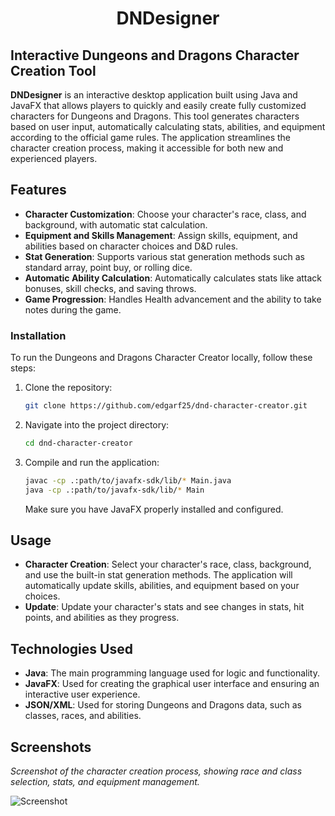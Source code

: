 <h1 align="center">
   DNDesigner
</h1>

## Interactive Dungeons and Dragons Character Creation Tool

**DNDesigner** is an interactive desktop application built using Java and JavaFX that allows players to quickly and easily create fully customized characters for Dungeons and Dragons. This tool generates characters based on user input, automatically calculating stats, abilities, and equipment according to the official game rules. The application streamlines the character creation process, making it accessible for both new and experienced players.

## Features

- **Character Customization**: Choose your character's race, class, and background, with automatic stat calculation.
- **Equipment and Skills Management**: Assign skills, equipment, and abilities based on character choices and D&D rules.
- **Stat Generation**: Supports various stat generation methods such as standard array, point buy, or rolling dice.
- **Automatic Ability Calculation**: Automatically calculates stats like attack bonuses, skill checks, and saving throws.
- **Game Progression**: Handles Health advancement and the ability to take notes during the game.

### Installation

To run the Dungeons and Dragons Character Creator locally, follow these steps:

1. Clone the repository:
    ```bash
    git clone https://github.com/edgarf25/dnd-character-creator.git
    ```
2. Navigate into the project directory:
    ```bash
    cd dnd-character-creator
    ```
3. Compile and run the application:
    ```bash
    javac -cp .:path/to/javafx-sdk/lib/* Main.java
    java -cp .:path/to/javafx-sdk/lib/* Main
    ```

    Make sure you have JavaFX properly installed and configured.

## Usage

- **Character Creation**: Select your character's race, class, background, and use the built-in stat generation methods. The application will automatically update skills, abilities, and equipment based on your choices.
- **Update**: Update your character's stats and see changes in stats, hit points, and abilities as they progress.

## Technologies Used

- **Java**: The main programming language used for logic and functionality.
- **JavaFX**: Used for creating the graphical user interface and ensuring an interactive user experience.
- **JSON/XML**: Used for storing Dungeons and Dragons data, such as classes, races, and abilities.

## Screenshots

_Screenshot of the character creation process, showing race and class selection, stats, and equipment management._

![Screenshot](https://github.com/edgarf25/SE370-2023-Team1-DND_CC/blob/main/Code/src/dndimg.png?raw=true)

